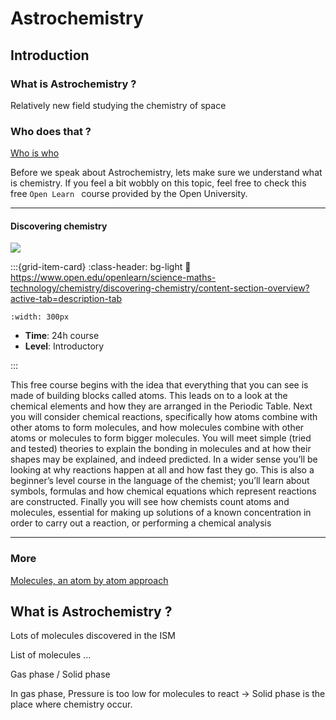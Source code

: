 # Astrochemistry

## Introduction

### What is Astrochemistry ?

Relatively new field studying the chemistry of space

### Who does that ?

[Who is who](https://whoswho.astrogewgaw.com/about)

Before we speak about Astrochemistry, lets make sure we understand what is chemistry. If you feel a bit wobbly on this topic, feel free to check this free `Open Learn ` course provided by the Open University. 

***

<h4><strong>Discovering chemistry </strong></h4>

<img src="https://imgs.xkcd.com/comics/outdated_periodic_table.png" />

<article id="P1">

<div id="subdiv1-3">    


    

:::{grid-item-card}
:class-header: bg-light
:link: https://www.open.edu/openlearn/science-maths-technology/chemistry/discovering-chemistry/content-section-overview?active-tab=description-tab

```{figure} ../../Docs/Open_Learn_Images/Discovering_Chemistry.jpg
:width: 300px
```
    
- **Time**: 24h course 
- **Level**: Introductory  

    
:::
    
</div>    
    
<div id="subdiv2-3">

This free course begins with the idea that everything that you can see is made of building blocks called atoms. This leads on to a look at the chemical elements and how they are arranged in the Periodic Table. Next you will consider chemical reactions, specifically how atoms combine with other atoms to form molecules, and how molecules combine with other atoms or molecules to form bigger molecules. You will meet simple (tried and tested) theories to explain the bonding in molecules and at how their shapes may be explained, and indeed predicted. In a wider sense you’ll be looking at why reactions happen at all and how fast they go. This is also a beginner’s level course in the language of the chemist; you’ll learn about symbols, formulas and how chemical equations which represent reactions are constructed. Finally you will see how chemists count atoms and molecules, essential for making up solutions of a known concentration in order to carry out a reaction, or performing a chemical analysis

</div>
    

    
</article>


***

### More

[Molecules, an atom by atom approach](http://www.astrochymist.org/chemicalbonding/home.html)
    
## What is Astrochemistry ?

Lots of molecules discovered in the ISM

List of molecules ...

Gas phase / Solid phase

In gas phase, Pressure is too low for molecules to react -> Solid phase is the place where chemistry occur.